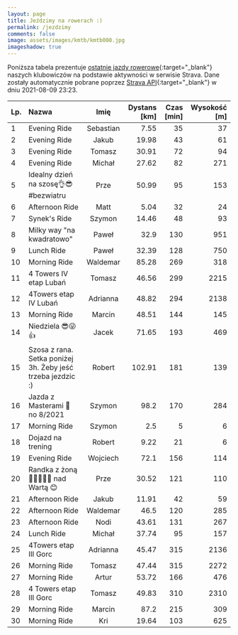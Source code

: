 ```yaml
---
layout: page
title: Jeździmy na rowerach :)
permalink: /jezdzimy
comments: false
image: assets/images/kmtb/kmtb008.jpg
imageshadow: true
---
```


Poniższa tabela prezentuje [ostatnie jazdy rowerowe](https://www.strava.com/clubs/336381){:target="_blank"} naszych klubowiczów na podstawie aktywności w serwisie Strava. Dane zostały automatycznie pobrane poprzez [Strava API](https://developers.strava.com/docs/reference/#api-Clubs-getClubActivitiesById){:target="_blank"} w dniu 2021-08-09 23:23.

Lp. | Nazwa | Imię | Dystans [km] | Czas [min] | Wysokość [m]
:--- | :--- | :---: | ---: | ---: | ---:
1|Evening Ride|Sebastian|7.55|35|37
2|Evening Ride|Jakub|19.98|43|61
3|Evening Ride|Tomasz|30.91|72|94
4|Evening Ride|Michał|27.62|82|271
5|Idealny dzień na szosę👌😎 #bezwiatru|Prze|50.99|95|153
6|Afternoon Ride|Matt|5.04|32|24
7|Synek's Ride|Szymon|14.46|48|93
8|Milky way "na kwadratowo"|Paweł|32.9|130|951
9|Lunch Ride |Paweł|32.39|128|750
10|Morning Ride|Waldemar|85.28|269|318
11|4 Towers IV etap Lubań|Tomasz|46.56|299|2215
12|4Towers etap IV Lubań|Adrianna|48.82|294|2138
13|Morning Ride|Marcin|48.51|144|145
14|Niedziela 😎😜👍|Jacek|71.65|193|469
15|Szosa z rana. Setka poniżej 3h. Żeby jeść trzeba jezdzic :)|Robert|102.91|181|139
16|Jazda z Masterami 💯 no 8/2021|Szymon|98.2|170|284
17|Morning Ride|Szymon|2.5|5|6
18|Dojazd na trening|Robert|9.22|21|6
19|Evening Ride|Wojciech|72.1|156|114
20|Randka z żoną 🚴‍♂️🚴🏻‍♀️ nad Wartą 😊|Prze|30.52|121|110
21|Afternoon Ride|Jakub|11.91|42|59
22|Afternoon Ride|Waldemar|46.5|120|285
23|Afternoon Ride|Nodi|43.61|131|267
24|Lunch Ride|Michał|37.74|95|157
25|4Towers etap III Gorc|Adrianna|45.47|315|2136
26|Morning Ride|Tomasz|47.44|315|2272
27|Morning Ride|Artur|53.72|166|476
28|4 Towers etap III Gorc|Tomasz|49.83|310|2310
29|Morning Ride|Marcin|87.2|215|309
30|Morning Ride|Kri|19.64|103|625
